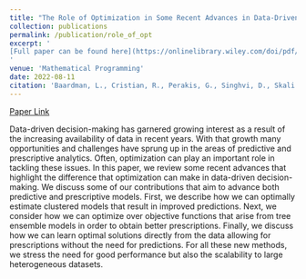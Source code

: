 ```yaml
---
title: "The Role of Optimization in Some Recent Advances in Data-Driven Decision-Making"
collection: publications
permalink: /publication/role_of_opt
excerpt: '
[Full paper can be found here](https://onlinelibrary.wiley.com/doi/pdf/10.1111/poms.13681)
'
venue: 'Mathematical Programming'
date: 2022-08-11
citation: 'Baardman, L., Cristian, R., Perakis, G., Singhvi, D., Skali Lami, O., & Thayaparan, L. (2022). The role of optimization in some recent advances in data-driven decision-making. Mathematical Programming, 1-35.)'
---
```

[Paper Link](https://onlinelibrary.wiley.com/doi/pdf/10.1111/poms.13681)

Data-driven decision-making has garnered growing interest as a result of the increasing availability of data in recent years. With that growth many opportunities and challenges have sprung up in the areas of predictive and prescriptive analytics. Often, optimization can play an important role in tackling these issues. In this paper, we review some recent advances that highlight the difference that optimization can make in data-driven decision-making. We discuss some of our contributions that aim to advance both predictive and prescriptive models. First, we describe how we can optimally estimate clustered models that result in improved predictions. Next, we consider how we can optimize over objective functions that arise from tree ensemble models in order to obtain better prescriptions. Finally, we discuss how we can learn optimal solutions directly from the data allowing for prescriptions without the need for predictions. For all these new methods, we stress the need for good performance but also the scalability to large heterogeneous datasets.

